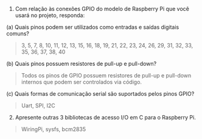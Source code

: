 1. Com relação às conexões GPIO do modelo de Raspberry Pi que você usará no projeto, responda:

(a) Quais pinos podem ser utilizados como entradas e saídas digitais comuns?
> 3, 5, 7, 8, 10, 11, 12, 13, 15, 16, 18, 19, 21, 22, 23, 24, 26, 29, 31, 32, 33, 35, 36, 37, 38, 40

(b) Quais pinos possuem resistores de pull-up e pull-down?
> Todos os pinos de GPIO possuem resistores de pull-up e pull-down internos que podem ser controlados via código.

(c) Quais formas de comunicação serial são suportados pelos pinos GPIO?
> Uart, SPI, I2C

2. Apresente outras 3 bibliotecas de acesso I/O em C para o Raspberry Pi.
> WiringPi, sysfs, bcm2835

